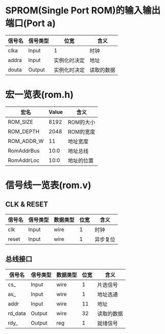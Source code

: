 
# SPROM(Single Port ROM)的输入输出端口(Port a)

| 信号名 | 信号类型 | 位宽 | 含义 |
| ----- | ------- | ---- | ---- |
| clka | Input | 1 | 时钟 |
| addra | Input | 实例化时决定 | 地址 |
| douta | Output | 实例化时决定 | 读取的数据 |

# 宏一览表(rom.h)

| 宏名 | Value | 含义 |  
| ----- | ------ | ---- | 
| ROM_SIZE | 8192 | ROM的大小 |
| ROM_DEPTH | 2048 | ROM的宽度 |
| ROM_ADDR_W | 11 | 地址宽度 |
| RomAddrBus | 10:0 | 地址总线 |
| RomAddrLoc | 10:0 | 地址的位置 |

# 信号线一览表(rom.v)

## CLK & RESET

| 信号名 | 信号类型 | 数据类型 | 位宽 | 含义 |
| ------ | ------- | ------- | ---- | --- |
| clk | Input | wire | 1 | 时钟 |
| reset | Input | wire | 1 | 异步复位 | 

## 总线接口

| 信号名 | 信号类型 | 数据类型 | 位宽 | 含义 |
| ------ | ------- | ------- | ---- | --- |
| cs_ | Input | wire | 1 | 片选信号 |
| as_ | Input | wire | 1 | 地址选通 | 
| addr | Input | wire | 11 | 地址 | 
| rd_data | Output | wire | 32 | 读取的数据 |
| rdy_ | Output | reg | 1 | 就绪信号 | 


